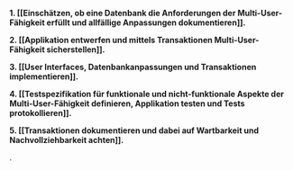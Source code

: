 
**1. [[Einschätzen, ob eine Datenbank die Anforderungen der Multi-User-Fähigkeit erfüllt und allfällige Anpassungen dokumentieren]].**

**2. [[Applikation entwerfen und mittels Transaktionen Multi-User-Fähigkeit sicherstellen]].**

**3. [[User Interfaces, Datenbankanpassungen und Transaktionen implementieren]].**

**4. [[Testspezifikation für funktionale und nicht-funktionale Aspekte der Multi-User-Fähigkeit definieren, Applikation testen und Tests protokollieren]].**

**5. [[Transaktionen dokumentieren und dabei auf Wartbarkeit und Nachvollziehbarkeit achten]].**

.